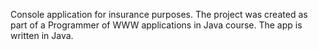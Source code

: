 Console application for insurance purposes.
The project was created as part of a Programmer of WWW applications in Java course.
The app is written in Java.
